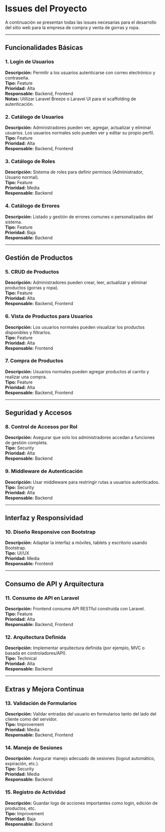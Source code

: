 # Issues del Proyecto

A continuación se presentan todas las issues necesarias para el desarrollo del sitio web para la empresa de compra y venta de gorras y ropa.

---

## Funcionalidades Básicas

### 1. Login de Usuarios
**Descripción:** Permitir a los usuarios autenticarse con correo electrónico y contraseña.  
**Tipo:** Feature  
**Prioridad:** Alta  
**Responsable:** Backend, Frontend  
**Notas:** Utilizar Laravel Breeze o Laravel UI para el scaffolding de autenticación.

### 2. Catálogo de Usuarios
**Descripción:** Administradores pueden ver, agregar, actualizar y eliminar usuarios. Los usuarios normales solo pueden ver y editar su propio perfil.  
**Tipo:** Feature  
**Prioridad:** Alta  
**Responsable:** Backend, Frontend  

### 3. Catálogo de Roles
**Descripción:** Sistema de roles para definir permisos (Administrador, Usuario normal).  
**Tipo:** Feature  
**Prioridad:** Media  
**Responsable:** Backend  

### 4. Catálogo de Errores
**Descripción:** Listado y gestión de errores comunes o personalizados del sistema.  
**Tipo:** Feature  
**Prioridad:** Baja  
**Responsable:** Backend  

---

## Gestión de Productos

### 5. CRUD de Productos
**Descripción:** Administradores pueden crear, leer, actualizar y eliminar productos (gorras y ropa).  
**Tipo:** Feature  
**Prioridad:** Alta  
**Responsable:** Backend, Frontend  

### 6. Vista de Productos para Usuarios
**Descripción:** Los usuarios normales pueden visualizar los productos disponibles y filtrarlos.  
**Tipo:** Feature  
**Prioridad:** Alta  
**Responsable:** Frontend  

### 7. Compra de Productos
**Descripción:** Usuarios normales pueden agregar productos al carrito y realizar una compra.  
**Tipo:** Feature  
**Prioridad:** Alta  
**Responsable:** Backend, Frontend  

---

## Seguridad y Accesos

### 8. Control de Accesos por Rol
**Descripción:** Asegurar que solo los administradores accedan a funciones de gestión completa.  
**Tipo:** Security  
**Prioridad:** Alta  
**Responsable:** Backend  

### 9. Middleware de Autenticación
**Descripción:** Usar middleware para restringir rutas a usuarios autenticados.  
**Tipo:** Security  
**Prioridad:** Alta  
**Responsable:** Backend  

---

## Interfaz y Responsividad

### 10. Diseño Responsive con Bootstrap
**Descripción:** Adaptar la interfaz a móviles, tablets y escritorio usando Bootstrap.  
**Tipo:** UI/UX  
**Prioridad:** Media  
**Responsable:** Frontend  

---

## Consumo de API y Arquitectura

### 11. Consumo de API en Laravel
**Descripción:** Frontend consume API RESTful construida con Laravel.  
**Tipo:** Feature  
**Prioridad:** Alta  
**Responsable:** Backend, Frontend  

### 12. Arquitectura Definida
**Descripción:** Implementar arquitectura definida (por ejemplo, MVC o basada en controladores/API).  
**Tipo:** Technical  
**Prioridad:** Alta  
**Responsable:** Backend  

---

## Extras y Mejora Continua

### 13. Validación de Formularios
**Descripción:** Validar entradas del usuario en formularios tanto del lado del cliente como del servidor.  
**Tipo:** Improvement  
**Prioridad:** Media  
**Responsable:** Backend, Frontend  

### 14. Manejo de Sesiones
**Descripción:** Asegurar manejo adecuado de sesiones (logout automático, expiración, etc.).  
**Tipo:** Security  
**Prioridad:** Media  
**Responsable:** Backend  

### 15. Registro de Actividad
**Descripción:** Guardar logs de acciones importantes como login, edición de productos, etc.  
**Tipo:** Improvement  
**Prioridad:** Baja  
**Responsable:** Backend  
